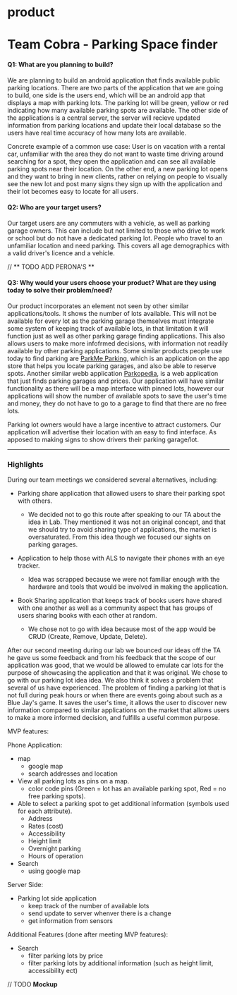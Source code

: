 # product

# Team Cobra - Parking Space finder

#### Q1: What are you planning to build?

We are planning to build an android application that finds available public parking locations. There are two parts of the application that we are going to build, one side is the users
end, which will be an android app that displays a map with parking lots. The parking lot will be green, yellow or red indicating how many available parking spots are available.
The other side of the applications is a central server, the server will recieve updated information from parking locations and update their local database so the users have 
real time accuracy of how many lots are available.

Concrete example of a common use case: User is on vacation with a rental car, unfamiliar with the area they do not want to waste time driving around searching for a spot,
they open the application and can see all available parking spots near their location.
On the other end, a new parking lot opens and they want to bring in new clients, rather on relying on people to visually see the new lot and post many signs they sign up with
the application and their lot becomes easy to locate for all users.



#### Q2: Who are your target users?

Our target users are any commuters with a vehicle, as well as parking garage owners. This can include but not limited to those who drive to work or school but do 
not have a dedicated parking lot. People who travel to an unfamiliar location and need parking. This covers all age demographics with a valid driver's
licence and a vehicle.

// ** TODO ADD PERONA'S **

#### Q3: Why would your users choose your product? What are they using today to solve their problem/need?

Our product incorporates an element not seen by other similar applications/tools. It shows the number of lots available. This will not be available for every lot as 
the parking garage themselves must integrate some system of keeping track of available lots, in that limitation it will function just as well as other parking garage
finding applications. This also allows users to make more infofrmed decisions, with information not readily available by other parking applications.
Some similar products people use today to find parking are [ParkMe Parking](https://itunes.apple.com/ca/app/parkme-parking/id417605484?mt=8), 
which is an application on the app store that helps you locate parking garages, and also be able to reserve spots. Another similar webb application [Parkopedia](http://en.parkopedia.ca/parking/locations/toronto_on_canada_dpz83dffmxp/?arriving=201702061230&leaving=201702061430),
is a web application that just finds parking garages and prices. Our application will have similar functionality as there will be a map interface with pinned lots, however
our applications will show the number of available spots to save the user's time and money, they do not have to go to a garage to find that there are no free lots.

Parking lot owners would have a large incentive to attract customers. Our application will advertise their location with an easy to find interface. As apposed to making signs
to show drivers their parking garage/lot. 

----

### Highlights

During our team meetings we considered several alternatives, including:

- Parking share application that allowed users to share their parking spot with others.
	- We decided not to go this route after speaking to our TA about the idea in Lab. They mentioned it was not an original concept, and that we should try to avoid sharing type of applications, the market is oversaturated. From this idea though we focused our sights on parking garages.

- Application to help those with ALS to navigate their phones with an eye tracker.
	- Idea was scrapped because we were not familiar enough with the hardware and tools that would be involved in making the application.

- Book Sharing application that keeps track of books users have shared with one another as well as a community aspect that has groups of users sharing books with each other at random.
	- We chose not to go with idea because most of the app would be CRUD (Create, Remove, Update, Delete).

After our second meeting during our lab we bounced our ideas off the TA he gave us some feedback and from his feedback that the scope of our application was good, that we would be
allowed to emulate car lots for the purpose of showcasing the application and that it was original. We chose to go with our parking lot idea idea. We also think it solves a
problem that several of us have experienced. The problem of finding a parking lot that is not full during peak hours or when there are events going about such as a Blue Jay's game.
It saves the user's time, it allows the user to discover new information compared to similar applications on the market that allows users to make a more informed decision, 
and fulfills a useful common purpose.

MVP features:

Phone Application:

- map
	- google map
	- search addresses and location
- View all parking lots as pins on a map.
	- color code pins (Green = lot has an available parking spot, Red = no free parking spots).
- Able to select a parking spot to get additional information (symbols used for each attribute).
	- Address
	- Rates (cost)
	- Accessibility
	- Height limit
	- Overnight parking
	- Hours of operation
- Search
	- using google map

Server Side:

- Parking lot side application
	- keep track of the number of available lots
	- send update to server whenver there is a change
	- get information from sensors


Additional Features (done after meeting MVP features):

- Search
	- filter parking lots by price
	- filter parking lots by additional information (such as height limit, accessibility ect)

// TODO **Mockup**


